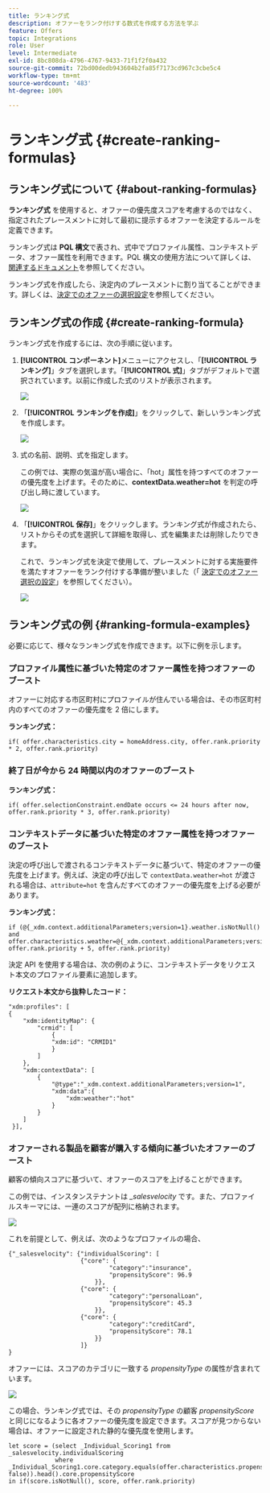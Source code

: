 ```yaml
---
title: ランキング式
description: オファーをランク付けする数式を作成する方法を学ぶ
feature: Offers
topic: Integrations
role: User
level: Intermediate
exl-id: 8bc808da-4796-4767-9433-71f1f2f0a432
source-git-commit: 72bd00dedb943604b2fa85f7173cd967c3cbe5c4
workflow-type: tm+mt
source-wordcount: '483'
ht-degree: 100%

---
```


# ランキング式 {#create-ranking-formulas}

## ランキング式について {#about-ranking-formulas}

**ランキング式** を使用すると、オファーの優先度スコアを考慮するのではなく、指定されたプレースメントに対して最初に提示するオファーを決定するルールを定義できます。

ランキング式は **PQL 構文**&#x200B;で表され、式中でプロファイル属性、コンテキストデータ、オファー属性を利用できます。PQL 構文の使用方法について詳しくは、[関連するドキュメント](https://experienceleague.adobe.com/docs/experience-platform/segmentation/pql/overview.html?lang=ja)を参照してください。

ランキング式を作成したら、決定内のプレースメントに割り当てることができます。詳しくは、[決定でのオファーの選択設定](../offer-activities/configure-offer-selection.md)を参照してください。

## ランキング式の作成 {#create-ranking-formula}

ランキング式を作成するには、次の手順に従います。

1. **[!UICONTROL コンポーネント]**&#x200B;メニューにアクセスし、「**[!UICONTROL ランキング]**」タブを選択します。「**[!UICONTROL 式]**」タブがデフォルトで選択されています。以前に作成した式のリストが表示されます。

   ![](../assets/rankings-list.png)

1. 「**[!UICONTROL ランキングを作成]**」をクリックして、新しいランキング式を作成します。

   ![](../assets/ranking-create-formula.png)

1. 式の名前、説明、式を指定します。

   この例では、実際の気温が高い場合に、「hot」属性を持つすべてのオファーの優先度を上げます。そのために、**contextData.weather=hot** を判定の呼び出し時に渡しています。

   ![](../assets/ranking-syntax.png)

1. 「**[!UICONTROL 保存]**」をクリックします。ランキング式が作成されたら、リストからその式を選択して詳細を取得し、式を編集または削除したりできます。

   これで、ランキング式を決定で使用して、プレースメントに対する実施要件を満たすオファーをランク付けする準備が整いました（「 [決定でのオファー選択の設定](../offer-activities/configure-offer-selection.md)」を参照してください）。

   ![](../assets/ranking-formula-created.png)

## ランキング式の例 {#ranking-formula-examples}

必要に応じて、様々なランキング式を作成できます。以下に例を示します。

<!--
Boost by offer ID

Boost the priority of an offer with the offer ID *xcore:personalized-offer:13d213cd4cb328ec* by 5.

**Ranking formula:**

```
if( offer._id = "xcore:personalized-offer:13d213cd4cb328ec", offer.rank.priority + 5, offer.rank.priority)
```

Change the offer priority based on a certain profile attribute

Set the offer priority to 30 for offer *xcore:personalized-offer:13d213cd4cb328ec* if the user lives in the city of Bondi.

**Ranking formula:**

```
if( offer._id = "xcore:personalized-offer:13d213cd4cb328ec" and homeAddress.city.equals("Bondi", false), 30, offer.rank.priority)
```

Boost multiple offers by offer ID based on the presence of a profile's audience membership

Boost the priority of offers based on whether the user is a member of a priority audience, which is configured as an attribute in the offer.

**Ranking formula:**

```
if( segmentMembership.get("ups").get(offer.characteristics.prioritySegmentId).status in (["realized","existing"]), offer.rank.priority + 10, offer.rank.priority)
```
-->

### プロファイル属性に基づいた特定のオファー属性を持つオファーのブースト

オファーに対応する市区町村にプロファイルが住んでいる場合は、その市区町村内のすべてのオファーの優先度を 2 倍にします。

**ランキング式：**

```
if( offer.characteristics.city = homeAddress.city, offer.rank.priority * 2, offer.rank.priority)
```

### 終了日が今から 24 時間以内のオファーのブースト

**ランキング式：**

```
if( offer.selectionConstraint.endDate occurs <= 24 hours after now, offer.rank.priority * 3, offer.rank.priority)
```

### コンテキストデータに基づいた特定のオファー属性を持つオファーのブースト

決定の呼び出しで渡されるコンテキストデータに基づいて、特定のオファーの優先度を上げます。例えば、決定の呼び出しで `contextData.weather=hot` が渡される場合は、`attribute=hot` を含んだすべてのオファーの優先度を上げる必要があります。

**ランキング式：**

```
if (@{_xdm.context.additionalParameters;version=1}.weather.isNotNull()
and offer.characteristics.weather=@{_xdm.context.additionalParameters;version=1}.weather, offer.rank.priority + 5, offer.rank.priority)
```

決定 API を使用する場合は、次の例のように、コンテキストデータをリクエスト本文のプロファイル要素に追加します。

**リクエスト本文から抜粋したコード：**

```
"xdm:profiles": [
{
    "xdm:identityMap": {
        "crmid": [
            {
            "xdm:id": "CRMID1"
            }
        ]
    },
    "xdm:contextData": [
        {
            "@type":"_xdm.context.additionalParameters;version=1",
            "xdm:data":{
                "xdm:weather":"hot"
            }
        }
    ]
 }],
```

### オファーされる製品を顧客が購入する傾向に基づいたオファーのブースト

顧客の傾向スコアに基づいて、オファーのスコアを上げることができます。

この例では、インスタンステナントは *_salesvelocity* です。また、プロファイルスキーマには、一連のスコアが配列に格納されます。

![](../assets/ranking-example-schema.png)

これを前提として、例えば、次のようなプロファイルの場合、

```
{"_salesvelocity": {"individualScoring": [
                    {"core": {
                            "category":"insurance",
                            "propensityScore": 96.9
                        }},
                    {"core": {
                            "category":"personalLoan",
                            "propensityScore": 45.3
                        }},
                    {"core": {
                            "category":"creditCard",
                            "propensityScore": 78.1
                        }}
                    ]}
}
```

オファーには、スコアのカテゴリに一致する *propensityType* の属性が含まれています。

![](../assets/ranking-example-propensityType.png)

この場合、ランキング式では、その *propensityType* の顧客 *propensityScore* と同じになるように各オファーの優先度を設定できます。スコアが見つからない場合は、オファーに設定された静的な優先度を使用します。

```
let score = (select _Individual_Scoring1 from _salesvelocity.individualScoring
             where _Individual_Scoring1.core.category.equals(offer.characteristics.propensityType, false)).head().core.propensityScore
in if(score.isNotNull(), score, offer.rank.priority)
```
